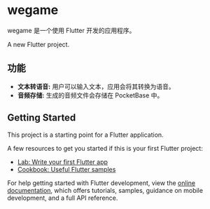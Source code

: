 # wegame

wegame 是一个使用 Flutter 开发的应用程序。

A new Flutter project.

## 功能

- **文本转语音:**  用户可以输入文本，应用会将其转换为语音。
- **音频存储:** 生成的音频文件会存储在 PocketBase 中。

## Getting Started

This project is a starting point for a Flutter application.

A few resources to get you started if this is your first Flutter project:

- [Lab: Write your first Flutter app](https://docs.flutter.dev/get-started/codelab)
- [Cookbook: Useful Flutter samples](https://docs.flutter.dev/cookbook)

For help getting started with Flutter development, view the
[online documentation](https://docs.flutter.dev/), which offers tutorials,
samples, guidance on mobile development, and a full API reference.
